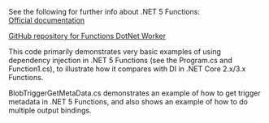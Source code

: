 See the following for further info about .NET 5 Functions:<br />
[Official documentation](https://docs.microsoft.com/en-us/azure/azure-functions/dotnet-isolated-process-guide)

[GitHub repository for Functions DotNet Worker](https://github.com/Azure/azure-functions-dotnet-worker)

This code primarily demonstrates very basic examples of using dependency injection in .NET 5 Functions (see the Program.cs and Function1.cs), to illustrate how it compares with DI in .NET Core 2.x/3.x Functions.

BlobTriggerGetMetaData.cs demonstrates an example of how to get trigger metadata in .NET 5 Functions, and also shows an example of how to do multiple output bindings.

